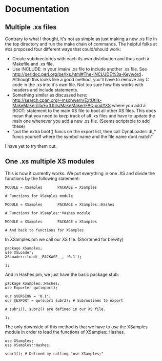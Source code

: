 # Documentation

## Multiple .xs files

Contrary to what I thought, it's not as simple as just making a new .xs file in the top directory and run the make chain of commands. The helpful folks at #xs proposed four different ways that could/should work:

* Create subdirectories with each its own distribution and thus each a Makefile and .xs file.
* Use INCLUDE: in your /main/ .xs file to include another .xs file. See http://perldoc.perl.org/perlxs.html#The-INCLUDE%3a-Keyword . Although this looks like a good method, you'll have to remove any C code in the .xs into it's own file. Not too sure how this works with headers and include statements.
* Something similar as discussed here: http://search.cpan.org/~mschwern/ExtUtils-MakeMaker/lib/ExtUtils/MakeMaker/FAQ.pod#XS where you add a BOOT: statement to the main XS file to boot all other XS files. This does mean that you need to keep track of all .xs files and have to update the main one whenever you add a new .xs file. (Seems scriptable to add these)
* "put the extra boot() funcs on the export list, then call DynaLoader::dl_* funcs yourself where the symbol name and the file name dont match"

I have yet to try them out.

## One .xs multiple XS modules

This is how it currently works. We put everything in one .XS and divide the functions by the following statement:
```
MODULE = XSamples       PACKAGE = XSamples

# Functions for XSamples module

MODULE = XSamples       PACKAGE = XSamples::Hashes

# Functions for XSamples::Hashes module

MODULE = XSamples       PACKAGE = XSamples

# And back to functions for XSamples
```

In XSamples.pm we call our XS file. (Shortened for brevity) 
```
package XSamples;                                                                                 
use XSLoader;
XSLoader::load(__PACKAGE__, '0.1');

1;
```

And in Hashes.pm, we just have the basic package stub:
```
package XSamples::Hashes;
use Exporter qw(import);

our $VERSION = '0.1';
our @EXPORT = qw(subr1 subr2); # Subroutines to export

# subr1(), subr2() are defined in our XS file.

1;
``` 

The only downside of this method is that we have to _use_ the XSamples module in order to load the functions of XSamples::Hashes.
```
use XSamples;
use XSamples::Hashes;

subr1(); # Defined by calling "use XSamples;"
```

